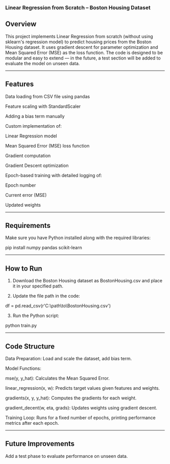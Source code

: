 ### Linear Regression from Scratch – Boston Housing Dataset

## Overview

This project implements Linear Regression from scratch (without using sklearn's regression model) to predict housing prices from the Boston Housing dataset.
It uses gradient descent for parameter optimization and Mean Squared Error (MSE) as the loss function.
The code is designed to be modular and easy to extend — in the future, a test section will be added to evaluate the model on unseen data.


---

## Features

Data loading from CSV file using pandas

Feature scaling with StandardScaler

Adding a bias term manually

Custom implementation of:

Linear Regression model

Mean Squared Error (MSE) loss function

Gradient computation

Gradient Descent optimization


Epoch-based training with detailed logging of:

Epoch number

Current error (MSE)

Updated weights




---

## Requirements

Make sure you have Python installed along with the required libraries:

pip install numpy pandas scikit-learn


---

## How to Run

1. Download the Boston Housing dataset as BostonHousing.csv and place it in your specified path.


2. Update the file path in the code:

df = pd.read_csv(r'C:\path\to\BostonHousing.csv')


3. Run the Python script:

python train.py




---

## Code Structure

Data Preparation: Load and scale the dataset, add bias term.

Model Functions:

mse(y, y_hat): Calculates the Mean Squared Error.

linear_regression(x, w): Predicts target values given features and weights.

gradients(x, y, y_hat): Computes the gradients for each weight.

gradient_decent(w, eta, grads): Updates weights using gradient descent.


Training Loop: Runs for a fixed number of epochs, printing performance metrics after each epoch.

---

## Future Improvements

Add a test phase to evaluate performance on unseen data.

